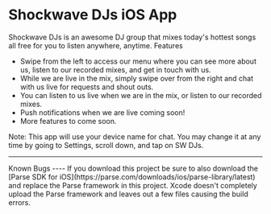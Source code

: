 Shockwave DJs iOS App
=============
Shockwave DJs is an awesome DJ group that mixes today's hottest songs all free for you to listen anywhere, anytime.
Features
- Swipe from the left to access our menu where you can see more about us, listen to our recorded mixes, and get in touch with us.
- While we are live in the mix, simply swipe over from the right and chat with us live for requests and shout outs.
- You can listen to us live when we are in the mix, or listen to our recorded mixes.
- Push notifications when we are live coming soon!
- More features to come soon.

Note: This app will use your device name for chat. You may change it at any time by going to Settings, scroll down, and tap on SW DJs.
<hr />
Known Bugs
----
If you download this project be sure to also download the [Parse SDK for iOS](https://parse.com/downloads/ios/parse-library/latest) and replace the Parse framework in this project. Xcode doesn't completely upload the Parse framework and leaves out a few files causing the build errors.
